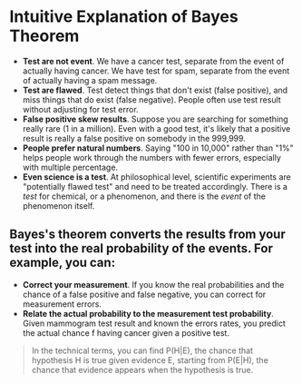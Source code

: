 # Intuitive Explanation of Bayes Theorem
- **Test are not event**. We have a cancer test, separate from the event of actually having cancer. We have test for spam, separate from the event of actually having a spam message.
- **Test are flawed**. Test detect things that don't exist (false positive), and miss things that do exist (false negative). People often use test result without adjusting for test error.
- **False positive skew results**. Suppose you are searching for something really rare (1 in a million). Even with a good test, it's likely that a positive result is really a false positive on somebody in the 999,999.
- **People prefer natural numbers**. Saying "100 in 10,000" rather than "1%" helps people work through the numbers with fewer errors, especially with multiple percentage.
- **Even science is a test**. At philosophical level, scientific experiments are "potentially flawed test" and need to be treated accordingly. There is a *test* for chemical, or a phenomenon, and there is the *event* of the phenomenon itself.

## Bayes's theorem converts the results from your test into the real probability of the events. For example, you can:
* **Correct your measurement**. If you know the real probabilities and the chance of a false positive and false negative, you can correct for measurement errors.
* **Relate the actual probability to the measurement test probability**. Given mammogram test result and known the errors rates, you predict the actual chance f having cancer given a positive test.
> In the technical terms, you can find P(H|E), the chance that hypothesis H is true given evidence E, starting from P(E|H), the chance that evidence appears when the hypothesis is true.

